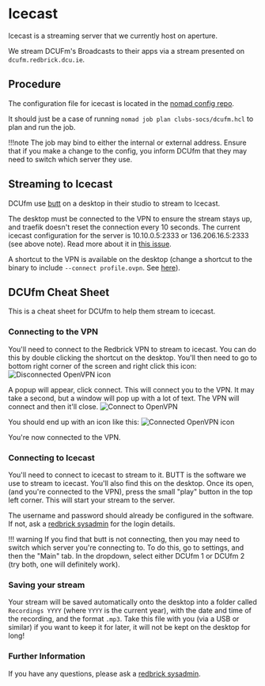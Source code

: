 # Icecast

Icecast is a streaming server that we currently host on aperture.

We stream DCUFm's Broadcasts to their apps via a stream presented on `dcufm.redbrick.dcu.ie`.

## Procedure

The configuration file for icecast is located in the [nomad config repo](https://github.com/redbrick/nomad).

It should just be a case of running `nomad job plan clubs-socs/dcufm.hcl` to plan and run the job.

!!!note
    The job may bind to either the internal or external address. Ensure that if you make a change to the config, you
    inform DCUfm that they may need to switch which server they use.

## Streaming to Icecast

DCUfm use [butt](https://danielnoethen.de/butt/) on a desktop in their studio to stream to Icecast.

The desktop must be connected to the VPN to ensure the stream stays up, and traefik doesn't reset the connection every
10 seconds. The current icecast configuration for the server is 10.10.0.5:2333 or 136.206.16.5:2333 (see above note).
Read more about it in [this issue](https://github.com/redbrick/issue-tracker/issues/4).

A shortcut to the VPN is available on the desktop (change a shortcut to the binary to include `--connect profile.ovpn`.
See [here](https://munkjensen.net/wiki/index.php/Connect_OpenVPN_on_Windows_startup)).

## DCUfm Cheat Sheet

This is a cheat sheet for DCUfm to help them stream to icecast.

### Connecting to the VPN

You'll need to connect to the Redbrick VPN to stream to icecast. You can do this by double clicking the shortcut on the desktop.
You'll then need to go to bottom right corner of the screen and right click this icon:
![Disconnected OpenVPN icon](https://i.dbyte.xyz/2022-11-I9.png)

A popup will appear, click connect. This will connect you to the VPN. It may take a second, but a window will pop up with
a lot of text. The VPN will connect and then it'll close.
![Connect to OpenVPN](https://i.dbyte.xyz/2022-11-AV.png)

You should end up with an icon like this:
![Connected OpenVPN icon](https://i.dbyte.xyz/2022-11-16.png)

You're now connected to the VPN.

### Connecting to Icecast

You'll need to connect to icecast to stream to it. BUTT is the software we use to stream to icecast. You'll also find this
on the desktop. Once its open, (and you're connected to the VPN), press the small "play" button in the top left corner. This
will start your stream to the server.

The username and password should already be configured in the software. If not, ask a [redbrick sysadmin](../../contact)
for the login details.

!!! warning
    If you find that butt is not connecting, then you may need to switch which server you're connecting to. To do this,
    go to settings, and then the "Main" tab. In the dropdown, select either DCUfm 1 or DCUfm 2 (try both,
    one will definitely work).

### Saving your stream

Your stream will be saved automatically onto the desktop into a folder called `Recordings YYYY` (where `YYYY` is the
current year), with the date and time of the recording, and the format `.mp3`. Take this file with you (via a USB or similar)
if you want to keep it for later, it will not be kept on the desktop for long!

### Further Information

If you have any questions, please ask a [redbrick sysadmin](../../contact).
